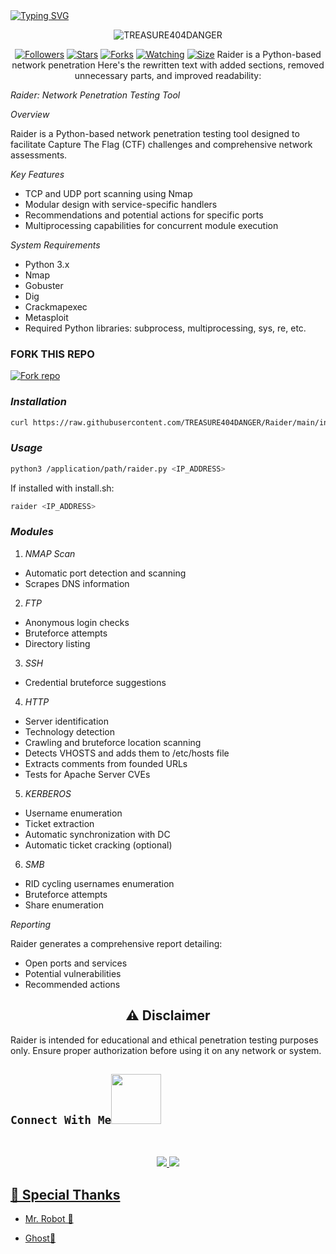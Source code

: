   <a>
  <a href="https://git.io/typing-svg"><img src="https://readme-typing-svg.demolab.com?font=EB+Garamond&weight=800&size=28&duration=4000&pause=1000&random=false&width=435&lines=+•★⃝ Raider★⃝•; Python-based+Penetration+Tool;BY+TREASUR404DANGER;RELEASED+DATE+18%2F10%2F2024." alt="Typing SVG" /></a>
 </p>
<p align="center">
<p align="center"><img src="https://profile-counter.glitch.me/{TREASURE404DANGER}/count.svg" alt="TREASURE404DANGER" :: Visitor's Count" /></p>
<p align="center">
<a href="https://github.com/TREASURE404DANGER/followers"><img title="Followers" src="https://img.shields.io/github/followers/TREASURE404DANGER?color=red&style=flat-square"></a>
<a href="https://github.com/TREASURE404DANGER/Raider/stargazers/"><img title="Stars" src="https://img.shields.io/github/stars/TREASURE404DANGER/Raider?color=blue&style=flat-square"></a>
<a href="https://github.com/TREASURE404DANGER/Raider/network/members"><img title="Forks" src="https://img.shields.io/github/forks/TREASURE404DANGER/Raider?color=red&style=flat-square"></a>
<a href="https://github.com/TREASURE404DANGER/Raider/watchers"><img title="Watching" src="https://img.shields.io/github/watchers/TREASURE404DANGER/Raider?label=Watchers&color=blue&style=flat-square"></a>
<a href="https://github.com/TREASURE404DANGER/Raider/"><img title="Size" src="https://img.shields.io/github/repo-size/TREASURE404DANGER/Raider?style=flat-square&color=green"></a>
 Raider is a Python-based network penetration Here's the rewritten text with added sections, removed unnecessary parts, and improved readability:

*Raider: Network Penetration Testing Tool*

*Overview*

Raider is a Python-based network penetration testing tool designed to facilitate Capture The Flag (CTF) challenges and comprehensive network assessments.

*Key Features*

- TCP and UDP port scanning using Nmap
- Modular design with service-specific handlers
- Recommendations and potential actions for specific ports
- Multiprocessing capabilities for concurrent module execution

*System Requirements*

- Python 3.x
- Nmap
- Gobuster
- Dig
- Crackmapexec
- Metasploit
- Required Python libraries: subprocess, multiprocessing, sys, re, etc.

### FORK THIS REPO

<a href='https://github.com/TREASURE404DANGER/Raider/fork' target="_blank"><img alt='Fork repo' src='https://img.shields.io/badge/Fork This Repo-black?style=for-the-badge&logo=git&logoColor=white'/></a>

### *Installation*


```bash
curl https://raw.githubusercontent.com/TREASURE404DANGER/Raider/main/install.sh|bash
```

### *Usage*


```bash
python3 /application/path/raider.py <IP_ADDRESS>
```

If installed with install.sh:


```bash
raider <IP_ADDRESS>
````

### *Modules*

1. *NMAP Scan*

- Automatic port detection and scanning
- Scrapes DNS information

2. *FTP*

- Anonymous login checks
- Bruteforce attempts
- Directory listing

3. *SSH*

- Credential bruteforce suggestions

4. *HTTP*

- Server identification
- Technology detection
- Crawling and bruteforce location scanning
- Detects VHOSTS and adds them to /etc/hosts file
- Extracts comments from founded URLs
- Tests for Apache Server CVEs

5. *KERBEROS*

- Username enumeration
- Ticket extraction
- Automatic synchronization with DC
- Automatic ticket cracking (optional)

6. *SMB*

- RID cycling usernames enumeration
- Bruteforce attempts
- Share enumeration

*Reporting*

Raider generates a comprehensive report detailing:

- Open ports and services
- Potential vulnerabilities
- Recommended actions

<h2 align="center"> ⚠️ Disclaimer  </h2>

Raider is intended for educational and ethical penetration testing purposes only. Ensure proper authorization before using it on any network or system.

## ```Connect With Me```<img src="https://github.com/0xAbdulKhalid/0xAbdulKhalid/raw/main/assets/mdImages/handshake.gif" width ="80"></h1> 
 <br> 
<p align="center">
<a href="https://wa.me/2347049598822"><img src="https://img.shields.io/badge/Contact TREASURE404DANGER-25D366?style=for-the-badge&logo=whatsapp&logoColor=white" />
<a href="https://whatsapp.com/channel/0029Vajn8TuFcovziHg7rM2B"><img src="https://img.shields.io/badge/Join Official Channel-25D366?style=for-the-badge&logo=whatsapp&logoColor=white" />

## 🙇 Special Thanks

- [Mr. Robot 🤖](https://github.com/Sphinxx404)
 
- [Ghost👻](https://github.com/ghostx313)
